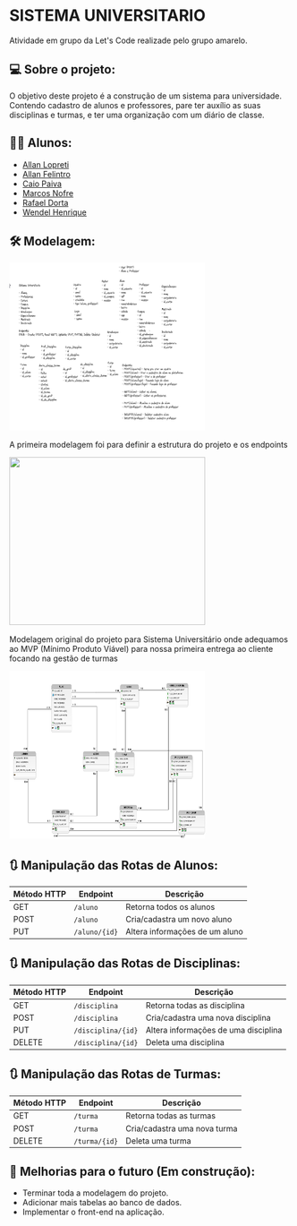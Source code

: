 # SISTEMA UNIVERSITARIO

Atividade em grupo da Let's Code realizade pelo grupo amarelo.

## 💻 Sobre o projeto: 

O objetivo deste projeto é a construção de um sistema para universidade. Contendo cadastro de alunos e professores, pare ter auxílio as suas disciplinas e turmas, e ter uma organização com um diário de classe.



## 👨‍💻 Alunos:

- [Allan Lopreti](https://www.linkedin.com/in/allan-lopreti/)
- [Allan Felintro](https://www.linkedin.com/in/allanfelintro/)
- [Caio Paiva](https://www.linkedin.com/in/caio-s-paiva/)
- [Marcos Nofre](https://www.linkedin.com/in/marcos-nofre-79b29b20a/)
- [Rafael Dorta](https://www.linkedin.com/in/rafael-alves-dorta-6642b41b9/)
- [Wendel Henrique](https://www.linkedin.com/in/wendel-henrique-bispo-de-jesus-b940221b7/)

## 🛠️ Modelagem:


<img src = "./universitario/universitario/assets/modelagem endpoints.png"  width="350" height="300"/>

A primeira modelagem foi para definir a estrutura do projeto e os endpoints


<img src = "./universitario/universitario/assets/Modelagem BD Sistema Universitário.png"  width="350" height="300"/>

Modelagem original do projeto para Sistema Universitário onde adequamos ao MVP (Mínimo Produto Viável) para nossa primeira entrega ao cliente focando na gestão de turmas


<img src = "./universitario/universitario/assets/BD UNIVERSIDADE CRESCER.png"  width="350" height="300"/>


## 🔃 Manipulação das Rotas de Alunos:

| Método HTTP  | Endpoint                | Descrição                            |
| ------------ | ----------------------- | ------------------------------------ |
| GET          | `/aluno`                | Retorna todos os alunos              |
| POST         | `/aluno`                | Cria/cadastra um novo aluno          |
| PUT          | `/aluno/{id}`           | Altera informações de um aluno       |


## 🔃 Manipulação das Rotas de Disciplinas:

| Método HTTP  | Endpoint                | Descrição                            |
| ------------ | ----------------------- | ------------------------------------ |
| GET          | `/disciplina`           | Retorna todas as disciplina          |
| POST         | `/disciplina`           | Cria/cadastra uma nova disciplina    |
| PUT          | `/disciplina/{id}`      | Altera informações de uma disciplina |
| DELETE       | `/disciplina/{id}`      | Deleta uma disciplina                |


## 🔃 Manipulação das Rotas de Turmas:

| Método HTTP  | Endpoint                | Descrição                            |
| ------------ | ----------------------- | ------------------------------------ |
| GET          | `/turma`                | Retorna todas as turmas              |
| POST         | `/turma`                | Cria/cadastra uma nova turma         |
| DELETE       | `/turma/{id}`           | Deleta uma turma                     |


## 🚧 Melhorias para o futuro (Em construção):

* Terminar toda a modelagem do projeto.
* Adicionar mais tabelas ao banco de dados.
* Implementar o front-end na aplicação.

